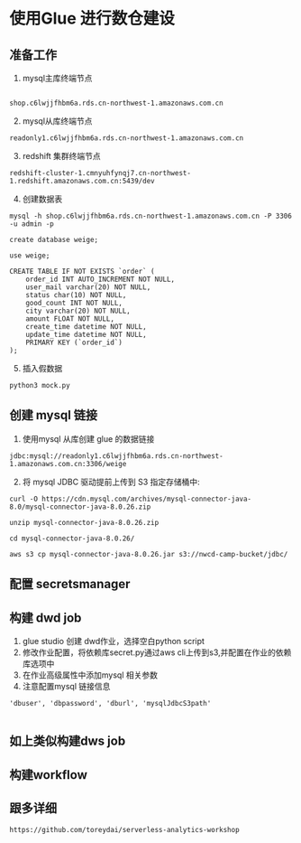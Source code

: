 # 使用Glue 进行数仓建设
## 准备工作
1. mysql主库终端节点
```

shop.c6lwjjfhbm6a.rds.cn-northwest-1.amazonaws.com.cn
```
2. mysql从库终端节点
```
readonly1.c6lwjjfhbm6a.rds.cn-northwest-1.amazonaws.com.cn
```
3. redshift 集群终端节点
```
redshift-cluster-1.cmnyuhfynqj7.cn-northwest-1.redshift.amazonaws.com.cn:5439/dev

```
4. 创建数据表
```
mysql -h shop.c6lwjjfhbm6a.rds.cn-northwest-1.amazonaws.com.cn -P 3306 -u admin -p

create database weige;

use weige;

CREATE TABLE IF NOT EXISTS `order` (
    order_id INT AUTO_INCREMENT NOT NULL,
    user_mail varchar(20) NOT NULL,
    status char(10) NOT NULL, 
    good_count INT NOT NULL,
    city varchar(20) NOT NULL,
    amount FLOAT NOT NULL,
    create_time datetime NOT NULL,
    update_time datetime NOT NULL,
    PRIMARY KEY (`order_id`)
);
```
5. 插入假数据
```
python3 mock.py
```


## 创建 mysql 链接
1. 使用mysql 从库创建 glue 的数据链接
```
jdbc:mysql://readonly1.c6lwjjfhbm6a.rds.cn-northwest-1.amazonaws.com.cn:3306/weige
```

2. 将 mysql JDBC 驱动提前上传到 S3 指定存储桶中:
```
curl -O https://cdn.mysql.com/archives/mysql-connector-java-
8.0/mysql-connector-java-8.0.26.zip

unzip mysql-connector-java-8.0.26.zip

cd mysql-connector-java-8.0.26/

aws s3 cp mysql-connector-java-8.0.26.jar s3://nwcd-camp-bucket/jdbc/
```
## 配置 secretsmanager

## 构建 dwd job
1. glue studio 创建 dwd作业，选择空白python script
2. 修改作业配置，将依赖库secret.py通过aws cli上传到s3,并配置在作业的依赖库选项中
3. 在作业高级属性中添加mysql 相关参数 
4. 注意配置mysql 链接信息

```
'dbuser', 'dbpassword', 'dburl', 'mysqlJdbcS3path'
 
```

## 如上类似构建dws job

## 构建workflow

## 跟多详细
```
https://github.com/toreydai/serverless-analytics-workshop
```
